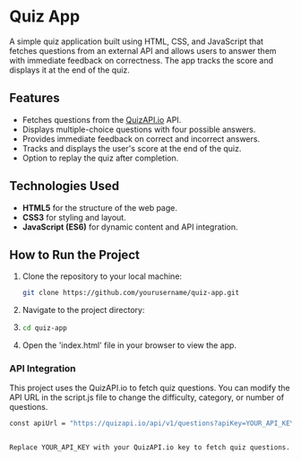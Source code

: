 # Quiz App

A simple quiz application built using HTML, CSS, and JavaScript that fetches questions from an external API and allows users to answer them with immediate feedback on correctness. The app tracks the score and displays it at the end of the quiz.

## Features
- Fetches questions from the [QuizAPI.io](https://quizapi.io/) API.
- Displays multiple-choice questions with four possible answers.
- Provides immediate feedback on correct and incorrect answers.
- Tracks and displays the user's score at the end of the quiz.
- Option to replay the quiz after completion.

## Technologies Used
- **HTML5** for the structure of the web page.
- **CSS3** for styling and layout.
- **JavaScript (ES6)** for dynamic content and API integration.

## How to Run the Project
1. Clone the repository to your local machine:
   ```bash
   git clone https://github.com/yourusername/quiz-app.git
2. Navigate to the project directory:
3. ```bash
   cd quiz-app
4. Open the 'index.html' file in your browser to view the app.

### API Integration
This project uses the QuizAPI.io to fetch quiz questions. You can modify the API URL in the script.js file to change the difficulty, category, or number of questions.
   ```bash
const apiUrl = "https://quizapi.io/api/v1/questions?apiKey=YOUR_API_KEY&difficulty=Easy&limit=5";


Replace YOUR_API_KEY with your QuizAPI.io key to fetch quiz questions.


